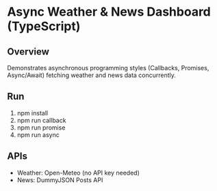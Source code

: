 # Async Weather & News Dashboard (TypeScript)

## Overview
Demonstrates asynchronous programming styles (Callbacks, Promises, Async/Await) fetching weather and news data concurrently.

## Run
1. npm install
2. npm run callback
3. npm run promise
4. npm run async

## APIs
- Weather: Open-Meteo (no API key needed)
- News: DummyJSON Posts API

